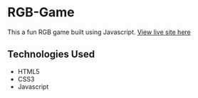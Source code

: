 # RGB-Game
This a fun RGB game built using Javascript.
<a href="rgbcolorgames.netlify.app">View live site here</a>
<h2>Technologies Used</h2>
<ul>
  <li>HTML5</li>
  <li>CSS3</li>
  <li>Javascript</li>
</ul>

